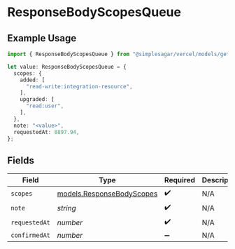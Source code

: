 # ResponseBodyScopesQueue

## Example Usage

```typescript
import { ResponseBodyScopesQueue } from "@simplesagar/vercel/models/getconfigurationsop.js";

let value: ResponseBodyScopesQueue = {
  scopes: {
    added: [
      "read-write:integration-resource",
    ],
    upgraded: [
      "read:user",
    ],
  },
  note: "<value>",
  requestedAt: 8897.94,
};
```

## Fields

| Field                                                        | Type                                                         | Required                                                     | Description                                                  |
| ------------------------------------------------------------ | ------------------------------------------------------------ | ------------------------------------------------------------ | ------------------------------------------------------------ |
| `scopes`                                                     | [models.ResponseBodyScopes](../models/responsebodyscopes.md) | :heavy_check_mark:                                           | N/A                                                          |
| `note`                                                       | *string*                                                     | :heavy_check_mark:                                           | N/A                                                          |
| `requestedAt`                                                | *number*                                                     | :heavy_check_mark:                                           | N/A                                                          |
| `confirmedAt`                                                | *number*                                                     | :heavy_minus_sign:                                           | N/A                                                          |